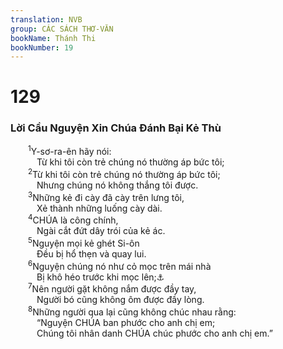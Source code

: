 ```yaml
---
translation: NVB
group: CÁC SÁCH THƠ-VĂN
bookName: Thánh Thi 
bookNumber: 19
---
```


<div class="title"><h1>129</h1><h3>Lời Cầu Nguyện Xin Chúa Đánh Bại Kẻ Thù </h3></div>
<span class="verse thi_129_1">  <sup>1</sup>Y-sơ-ra-ên hãy nói: <br/>   Từ khi tôi còn trẻ chúng nó thường áp bức tôi; <br/></span>
<span class="verse thi_129_2">  <sup>2</sup>Từ khi tôi còn trẻ chúng nó thường áp bức tôi; <br/>   Nhưng chúng nó không thắng tôi được. <br/></span>
<span class="verse thi_129_3">  <sup>3</sup>Những kẻ đi cày đã cày trên lưng tôi, <br/>   Xẻ thành những luống cày dài. <br/></span>
<span class="verse thi_129_4">  <sup>4</sup>CHÚA là công chính, <br/>   Ngài cắt đứt dây trói của kẻ ác. <br/></span>
<span class="verse thi_129_5">  <sup>5</sup>Nguyện mọi kẻ ghét Si-ôn <br/>   Đều bị hổ thẹn và quay lui. <br/></span>
<span class="verse thi_129_6">  <sup>6</sup>Nguyện chúng nó như cỏ mọc trên mái nhà <br/>   Bị khô héo trước khi mọc lên;<a data-toggle="tooltip" data-placement="bottom" title="Ctd: trước khi bị nhổ">⚓</a><br/></span>
<span class="verse thi_129_7">  <sup>7</sup>Nên người gặt không nắm được đầy tay, <br/>   Người bó cũng không ôm được đầy lòng. <br/></span>
<span class="verse thi_129_8">  <sup>8</sup>Những người qua lại cũng không chúc nhau rằng: <br/>   “Nguyện CHÚA ban phước cho anh chị em; <br/>   Chúng tôi nhân danh CHÚA chúc phước cho anh chị em.” <br/></span>
